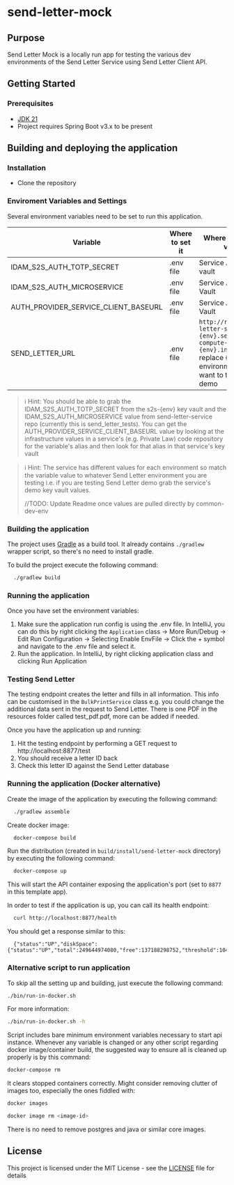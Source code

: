 # send-letter-mock

## Purpose

Send Letter Mock is a locally run app for testing the various dev environments of the Send Letter Service
using Send Letter Client API.

## Getting Started
### Prerequisites

- [JDK 21](https://www.oracle.com/java)
- Project requires Spring Boot v3.x to be present

## Building and deploying the application

### Installation
- Clone the repository

### Enviroment Variables and Settings
Several environment variables need to be set to run this application.

| Variable                             | Where to set it | Where do get the value                                                                                                               |
|--------------------------------------|-----------------|--------------------------------------------------------------------------------------------------------------------------------------|
| IDAM_S2S_AUTH_TOTP_SECRET            | .env file       | Service Azure Key vault                                                                                                              |
| IDAM_S2S_AUTH_MICROSERVICE           | .env file       | Service Azure Key Vault                                                                                                              |
| AUTH_PROVIDER_SERVICE_CLIENT_BASEURL | .env file       | Service Azure Key Vault                                                                                                              |
| SEND_LETTER_URL                      | .env file       | `http://rpe-send-letter-service-{env}.service.core-compute-{env}.internal` replace {env} with environment you want to test e.g. demo |

> ℹ️ Hint: You should be able to grab the IDAM_S2S_AUTH_TOTP_SECRET from the s2s-{env} key vault and the IDAM_S2S_AUTH_MICROSERVICE
> value from send-letter-service repo (currently this is send_letter_tests). You can get the AUTH_PROVIDER_SERVICE_CLIENT_BASEURL value
> by looking at the infrastructure values in a service's (e.g. Private Law)
> code repository for the variable's alias and then look for that alias in that service's key vault

> ℹ️ Hint: The service has different values for each environment so match the variable value to
> whatever Send Letter environment you are testing i.e. if you are testing Send Letter demo grab the
> service's demo key vault values.
>
> //TODO: Update Readme once values are pulled directly by common-dev-env

### Building the application

The project uses [Gradle](https://gradle.org) as a build tool. It already contains
`./gradlew` wrapper script, so there's no need to install gradle.

To build the project execute the following command:

```bash
  ./gradlew build
```

### Running the application

Once you have set the environment variables:

1. Make sure the application run config is using the .env file. In IntelliJ, you can do this by
right clicking the `Application` class -> More Run/Debug -> Edit Run Configuration -> Selecting Enable EnvFile
-> Click the + symbol and navigate to the .env file and select it.
2. Run the application. In IntelliJ, by right clicking application class and clicking Run Application

### Testing Send Letter

The testing endpoint creates the letter and fills in all information. This info can be customised in the `BulkPrintService`
class e.g. you could change the additional data sent in the request to Send Letter. There is one PDF in the resources folder called test_pdf.pdf, more can be added if needed.

Once you have the application up and running:

1. Hit the testing endpoint by performing a GET request to http://localhost:8877/test
2. You should receive a letter ID back
3. Check this letter ID against the Send Letter database

### Running the application (Docker alternative)

Create the image of the application by executing the following command:

```bash
  ./gradlew assemble
```

Create docker image:

```bash
  docker-compose build
```

Run the distribution (created in `build/install/send-letter-mock` directory)
by executing the following command:

```bash
  docker-compose up
```

This will start the API container exposing the application's port
(set to `8877` in this template app).

In order to test if the application is up, you can call its health endpoint:

```bash
  curl http://localhost:8877/health
```

You should get a response similar to this:

```
  {"status":"UP","diskSpace":{"status":"UP","total":249644974080,"free":137188298752,"threshold":10485760}}
```

### Alternative script to run application

To skip all the setting up and building, just execute the following command:

```bash
./bin/run-in-docker.sh
```

For more information:

```bash
./bin/run-in-docker.sh -h
```

Script includes bare minimum environment variables necessary to start api instance. Whenever any variable is changed or any other script regarding docker image/container build, the suggested way to ensure all is cleaned up properly is by this command:

```bash
docker-compose rm
```

It clears stopped containers correctly. Might consider removing clutter of images too, especially the ones fiddled with:

```bash
docker images

docker image rm <image-id>
```

There is no need to remove postgres and java or similar core images.

## License

This project is licensed under the MIT License - see the [LICENSE](LICENSE) file for details

